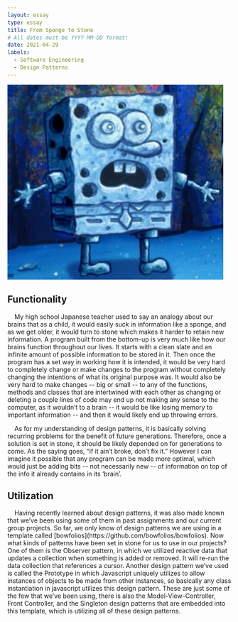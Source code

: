 ```yaml
---
layout: essay
type: essay
title: From Sponge to Stone
# All dates must be YYYY-MM-DD format!
date: 2021-04-29
labels:
  - Software Engineering
  - Design Patterns
---
```

<div class="ui large images">
  <img class="ui image" src="../images/Stone_SpongeBob.jpg">
</div>

## Functionality
<p>
&nbsp;&nbsp;&nbsp;&nbsp;My high school Japanese teacher used to say an analogy about our brains that as a child, it would easily suck in information like a sponge, and as we get older, it would turn to stone which makes it harder to retain new information. A program built from the bottom-up is very much like how our brains function throughout our lives. It starts with a clean slate and an infinite amount of possible information to be stored in it. Then once the program has a set way in working how it is intended, it would be very hard to completely change or make changes to the program without completely changing the intentions of what its original purpose was. It would also be very hard to make changes -- big or small -- to any of the functions, methods and classes that are intertwined with each other as changing or deleting a couple lines of code may end up not making any sense to the computer, as it wouldn’t to a brain -- it would be like losing memory to important information -- and then it would likely end up throwing errors. 
  
&nbsp;&nbsp;&nbsp;&nbsp;As for my understanding of design patterns, it is basically solving recurring problems for the benefit of future generations. Therefore, once a solution is set in stone, it should be likely depended on for generations to come. As the saying goes, “if it ain’t broke, don’t fix it.” However I can imagine it possible that any program can be made more optimal, which would just be adding bits -- not necessarily new -- of information on top of the info it already contains in its ‘brain’. 
</p>

## Utilization
<p>
&nbsp;&nbsp;&nbsp;&nbsp;Having recently learned about design patterns, it was also made known that we’ve been using some of them in past assignments and our current group projects. So far, we only know of design patterns we are using in a template called [bowfolios](https://github.com/bowfolios/bowfolios). Now what kinds of patterns have been set in stone for us to use in our projects? One of them is the Observer pattern, in which we utilized reactive data that updates a collection when something is added or removed. It will re-run the data collection that references a cursor. Another design pattern we’ve used is called the Prototype in which Javascript uniquely utilizes to allow instances of objects to be made from other instances, so basically any class instantiation in javascript utilizes this design pattern. These are just some of the few that we’ve been using, there is also the Model-View-Controller, Front Controller, and the Singleton design patterns that are embedded into this template, which is  utilizing all of these design patterns. 
</p>
